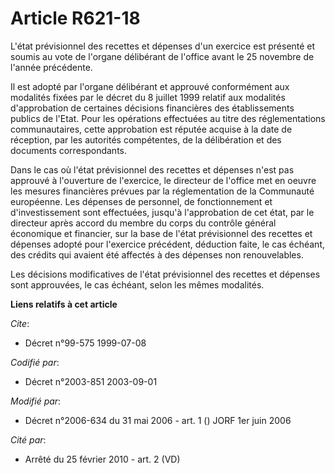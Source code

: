 # Article R621-18

L'état prévisionnel des recettes et dépenses d'un exercice est présenté et soumis au vote de l'organe délibérant de l'office
avant le 25 novembre de l'année précédente.

Il est adopté par l'organe délibérant et approuvé conformément aux modalités fixées par le décret du 8 juillet 1999 relatif
aux modalités d'approbation de certaines décisions financières des établissements publics de l'Etat. Pour les opérations
effectuées au titre des réglementations communautaires, cette approbation est réputée acquise à la date de réception, par les
autorités compétentes, de la délibération et des documents correspondants.

Dans le cas où l'état prévisionnel des recettes et dépenses n'est pas approuvé à l'ouverture de l'exercice, le directeur de
l'office met en oeuvre les mesures financières prévues par la réglementation de la Communauté européenne. Les dépenses de
personnel, de fonctionnement et d'investissement sont effectuées, jusqu'à l'approbation de cet état, par le directeur après
accord du membre du corps du contrôle général économique et financier, sur la base de l'état prévisionnel des recettes et
dépenses adopté pour l'exercice précédent, déduction faite, le cas échéant, des crédits qui avaient été affectés à des
dépenses non renouvelables.

Les décisions modificatives de l'état prévisionnel des recettes et dépenses sont approuvées, le cas échéant, selon les mêmes
modalités.

**Liens relatifs à cet article**

_Cite_:

  - Décret n°99-575 1999-07-08

_Codifié par_:

  - Décret n°2003-851 2003-09-01

_Modifié par_:

  - Décret n°2006-634 du 31 mai 2006 - art. 1 () JORF 1er juin 2006

_Cité par_:

  - Arrêté du 25 février 2010 - art. 2 (VD)
